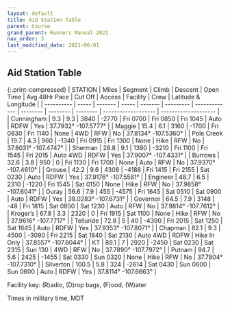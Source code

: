 ```yaml
---
layout: default
title: Aid Station Table
parent: Course
grand_parent: Runners Manual 2021
nav_order: 3
last_modified_date: 2021-06-01
---
```


## Aid Station Table

{:.print-compressed}
| STATION    | Miles | Segment | Climb | Descent | Open Time | Avg 48Hr Pace | Cut Off  | Access   | Facility | Crew                | Latitude & Longitude |
| ---------- | ----- | ------- | ----- | ------- | --------- | ------------- | -------- | -------- | -------- | ------------------- | -------------------- |
| Cunningham | 9.3   | 9.3     | 3840  | \-2770  | Fri 0700   | Fri 0850       | Fri 1045 | Auto     | RDFW     | Yes                 | 37.7932° -107.5777°  |
| Maggie     | 15.4  | 6.1     | 3160  | \-1700  | Fri 0830   | Fri 1140      | None     | 4WD      | RFW      | No                  | 37.8134° -107.5360°  |
| Pole Creek | 19.7  | 4.3     | 960   | \-1340  | Fri 0915   | Fri 1300      | None     | Hike     | RFW      | No                  | 37.8031° -107.4747°  |
| Sherman    | 28.8  | 9.1     | 1390  | \-3210  | Fri 1100  | Fri 1545      | Fri 2015 | Auto 4WD | RDFW     | Yes                 | 37.9007° -107.4331°  |
| Burrows    | 32.6  | 3.8     | 950   | 0       | Fri 1130  | Fri 1700      | None     | Auto     | RFW      | No                  | 37.9370° -107.4610°  |
| Grouse     | 42.2  | 9.6     | 4308  | \-4188  | Fri 1415  | Fri 2155      | Sat 0230  | Auto     | RDFW     | Yes                 | 37.9176° -107.5581°  |
| Engineer   | 48.7  | 6.5     | 2310  | \-1220  | Fri 1545  | Sat 0150       | None     | Hike     | RFW      | No                  | 37.9858° -107.6041°  |
| Ouray      | 56.6  | 7.9     | 455   | \-4575  | Fri 1645  | Sat 0510       | Sat 0900  | Auto     | RDFW     | Yes                 | 38.0283° -107.6731°  |
| Governor   | 64.5  | 7.9     | 3148  | \-48    | Fri 1815  | Sat 0850       | Sat 1230 | Auto     | RFW      | No                  | 37.9814° -107.7612°  |
| Kroger’s   | 67.8  | 3.3     | 2320  | 0       | Fri 1915  | Sat 1100      | None     | Hike     | RFW      | No                  | 37.9616° -107.7717°  |
| Telluride  | 72.8  | 5       | 40    | \-4390  | Fri 2015  | Sat 1250      | Sat 1645 | Auto     | RDFW     | Yes                 | 37.9353° -107.8071°  |
| Chapman    | 82.1  | 9.3     | 4500  | \-3090  | Fri 2215  | Sat 1840      | Sat 2130 | Auto 4WD | RDFW     | Hike In Only        | 37.8557° -107.8044°  |
| KT         | 89.1  | 7       | 2920  | \-2450  | Sat 0230   | Sat 2315      | Sun 130  | 4WD      | RFW      | No                 | 37.7890° -107.7972°  |
| Putnam     | 94.7  | 5.6     | 2425  | \-1455  | Sat 0330   | Sun 0320       | None     | Hike     | RFW      | No                  | 37.7804° -107.7310°  |
| Silverton  | 100.5 | 5.8     | 324   | \-2614  | Sat 0430   | Sun 0600       | Sun 0600  | Auto     | RDFW     | Yes                 | 37.8114° -107.6663°  |

Facility key: (R)adio, (D)rop bags, (F)ood, (W)ater

Times in military time, MDT
